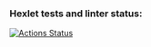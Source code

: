 ### Hexlet tests and linter status:
[![Actions Status](https://github.com/YuriSearch/python-project-49/actions/workflows/hexlet-check.yml/badge.svg)](https://github.com/YuriSearch/python-project-49/actions)